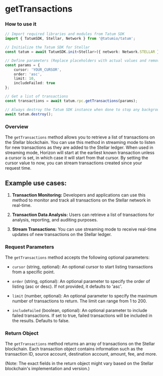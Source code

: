 # getTransactions

### How to use it

```typescript
// Import required libraries and modules from Tatum SDK
import { TatumSDK, Stellar, Network } from '@tatumio/tatum';

// Initialize the Tatum SDK for Stellar
const tatum = await TatumSDK.init<Stellar>({ network: Network.STELLAR });

// Define parameters (Replace placeholders with actual values and remove redundant)
const params = {
    cursor: 'YOUR_CURSOR',
    order: 'asc',
    limit: 10,
    includeFailed: true
};

// Get a list of transactions
const transactions = await tatum.rpc.getTransactions(params);

// Always destroy the Tatum SDK instance when done to stop any background processes
await tatum.destroy();
```

### Overview

The `getTransactions` method allows you to retrieve a list of transactions on the Stellar blockchain. You can use this method in streaming mode to listen for new transactions as they are added to the Stellar ledger. When used in streaming mode, Horizon will start at the earliest known transaction unless a cursor is set, in which case it will start from that cursor. By setting the cursor value to now, you can stream transactions created since your request time.

## Example use cases:

1. **Transaction Monitoring:**
   Developers and applications can use this method to monitor and track all transactions on the Stellar network in real-time.

2. **Transaction Data Analysis:**
   Users can retrieve a list of transactions for analysis, reporting, and auditing purposes.

3. **Stream Transactions:**
   You can use streaming mode to receive real-time updates of new transactions on the Stellar ledger.

### Request Parameters

The `getTransactions` method accepts the following optional parameters:

- `cursor` (string, optional):
  An optional cursor to start listing transactions from a specific point.

- `order` (string, optional):
  An optional parameter to specify the order of listing (asc or desc). If not provided, it defaults to 'asc'.

- `limit` (number, optional):
  An optional parameter to specify the maximum number of transactions to return. The limit can range from 1 to 200.

- `includeFailed` (boolean, optional):
  An optional parameter to include failed transactions. If set to true, failed transactions will be included in the results. Defaults to false.

### Return Object

The `getTransactions` method returns an array of transactions on the Stellar blockchain. Each transaction object contains information such as the transaction ID, source account, destination account, amount, fee, and more.

(Note: The exact fields in the return object might vary based on the Stellar blockchain's implementation and version.)